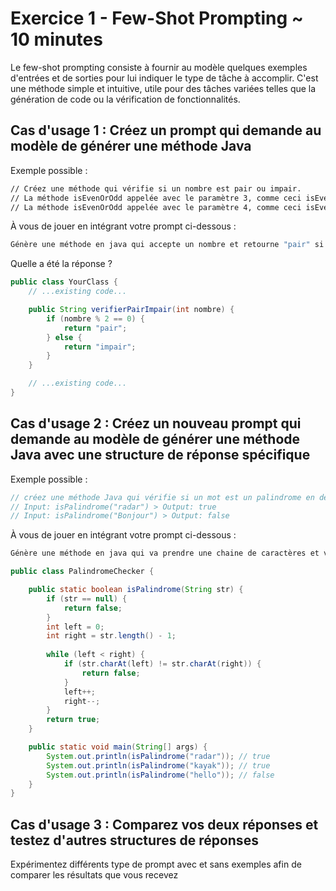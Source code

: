 # Exercice 1 - Few-Shot Prompting ~ 10 minutes

Le few-shot prompting consiste à fournir au modèle quelques exemples d'entrées et de sorties pour lui indiquer le type de tâche à accomplir. C'est une méthode simple et intuitive, utile pour des tâches variées telles que la génération de code ou la vérification de fonctionnalités.

## Cas d'usage 1 : Créez un prompt qui demande au modèle de générer une méthode Java

Exemple possible :

```bash
// Créez une méthode qui vérifie si un nombre est pair ou impair.
// La méthode isEvenOrOdd appelée avec le paramètre 3, comme ceci isEvenOrOdd(3), doit retourner "Odd".
// La méthode isEvenOrOdd appelée avec le paramètre 4, comme ceci isEvenOrOdd(4), doit retourner "Even".
```

À vous de jouer en intégrant votre prompt ci-dessous :

```java
Génère une méthode en java qui accepte un nombre et retourne "pair" si c'est pair et "impair" si c'est impair
```

Quelle a été la réponse ?

```java
public class YourClass {
    // ...existing code...

    public String verifierPairImpair(int nombre) {
        if (nombre % 2 == 0) {
            return "pair";
        } else {
            return "impair";
        }
    }

    // ...existing code...
}
```

## Cas d'usage 2 : Créez un nouveau prompt qui demande au modèle de générer une méthode Java avec une structure de réponse spécifique

Exemple possible :

```java
// créez une méthode Java qui vérifie si un mot est un palindrome en décrivant avec vos propres mot ce qu'est un palindrome sans écrire le mot palindrome
// Input: isPalindrome("radar") > Output: true
// Input: isPalindrome("Bonjour") > Output: false
```

À vous de jouer en intégrant votre prompt ci-dessous :

```java
Génère une méthode en java qui va prendre une chaine de caractères et vérifier s'il peut se lire dans les deux sens comme radar ou kayak
```

```java
public class PalindromeChecker {

    public static boolean isPalindrome(String str) {
        if (str == null) {
            return false;
        }
        int left = 0;
        int right = str.length() - 1;
        
        while (left < right) {
            if (str.charAt(left) != str.charAt(right)) {
                return false;
            }
            left++;
            right--;
        }
        return true;
    }

    public static void main(String[] args) {
        System.out.println(isPalindrome("radar")); // true
        System.out.println(isPalindrome("kayak")); // true
        System.out.println(isPalindrome("hello")); // false
    }
}
```
## Cas d'usage 3 : Comparez vos deux réponses et testez d'autres structures de réponses

Expérimentez différents type de prompt avec et sans exemples afin de comparer les résultats que vous recevez
